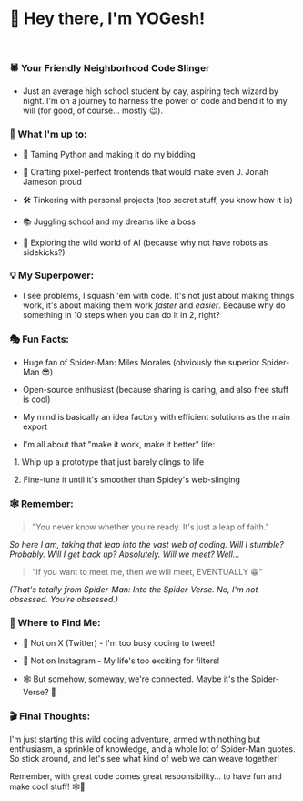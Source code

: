 # 👋 Hey there, I'm YOGesh!

<br>

### 🕷️ Your Friendly Neighborhood Code Slinger

- Just an average high school student by day, aspiring tech wizard by night. I'm on a journey to harness the power of code and bend it to my will (for good, of course... mostly 😉).


### 🚀 What I'm up to:

- 🐍 Taming Python and making it do my bidding

- 🎨 Crafting pixel-perfect frontends that would make even J. Jonah Jameson proud

- 🛠️ Tinkering with personal projects (top secret stuff, you know how it is)

- 📚 Juggling school and my dreams like a boss

- 🤖 Exploring the wild world of AI (because why not have robots as sidekicks?)


### 💡 My Superpower:

- I see problems, I squash 'em with code. It's not just about making things work, it's about making them work *faster* and *easier*. Because why do something in 10 steps when you can do it in 2, right?


### 🎭 Fun Facts:

- Huge fan of Spider-Man: Miles Morales (obviously the superior Spider-Man 😎)

- Open-source enthusiast (because sharing is caring, and also free stuff is cool)

- My mind is basically an idea factory with efficient solutions as the main export

- I'm all about that "make it work, make it better" life:

  1. Whip up a prototype that just barely clings to life

  2. Fine-tune it until it's smoother than Spidey's web-slinging


### 🕸️ Remember:

> "You never know whether you're ready. It's just a leap of faith."


<i>So here I am, taking that leap into the vast web of coding. Will I stumble? Probably. Will I get back up? Absolutely. Will we meet? Well...</i>


> "If you want to meet me, then we will meet, EVENTUALLY 😁"


<i>(That's totally from Spider-Man: Into the Spider-Verse. No, I'm not obsessed. You're obsessed.)</i>


### 🔗 Where to Find Me:

- 🚫 Not on X (Twitter) - I'm too busy coding to tweet!

- 🚫 Not on Instagram - My life's too exciting for filters!

- 🕸️ But somehow, someway, we're connected. Maybe it's the Spider-Verse? 🤔


### 🎬 Final Thoughts:

I'm just starting this wild coding adventure, armed with nothing but enthusiasm, a sprinkle of knowledge, and a whole lot of Spider-Man quotes. So stick around, and let's see what kind of web we can weave together!


Remember, with great code comes great responsibility... to have fun and make cool stuff! 🕸️🚀


